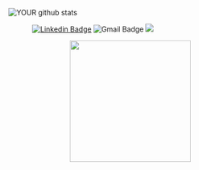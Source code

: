 
![YOUR github stats](https://github-readme-stats.vercel.app/api?username=Daniboy370) 
<br/>

&nbsp; &nbsp; &nbsp; &nbsp; &nbsp; &nbsp; 
[![Linkedin Badge](https://img.shields.io/badge/-Daniel_Engelsman-blue?style=flat-square&logo=Linkedin&logoColor=white&link=https://www.linkedin.com/in/daniel-engelsman/)](https://www.linkedin.com/in/daniel-engelsman/) 
![Gmail Badge](https://img.shields.io/badge/-Daniel.eng@campus.technion.ac.il-c14438?style=flat-square&logo=Gmail&logoColor=white&link=mailto:Daniboy370@gmail.com) 
[![](https://img.shields.io/badge/🌠-Kaggle-brightgreen)](https://www.kaggle.com/daniboy370)

&nbsp; &nbsp; &nbsp; &nbsp;&nbsp; &nbsp; &nbsp; &nbsp; &nbsp; &nbsp; &nbsp; &nbsp; &nbsp; &nbsp; &nbsp; &nbsp; <img src='https://media1.tenor.com/images/69526a37d84d274e6e01da07bf0ed0b5/tenor.gif?itemid=4691438' width=240 />
